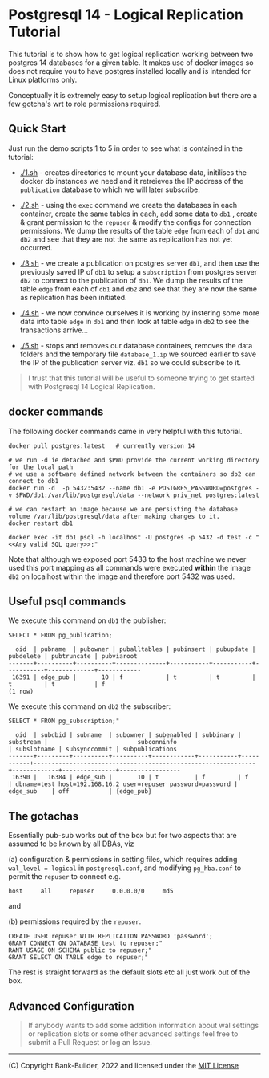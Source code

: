 # Postgresql 14 - Logical Replication Tutorial

This tutorial is to show how to get logical replication working between two postgres 14 databases for a given table.  It makes use of docker images so does not require you to have postgres installed locally and is intended for Linux platforms only.

Conceptually it is extremely easy to setup logical replication but there are a few gotcha's wrt to role permissions required.

## Quick Start

Just run the demo scripts 1 to 5 in order to see what is contained in the tutorial:

* [./1.sh](./1.sh) - creates directories to mount your database data, initilises the docker db instances we need and it retreieves the IP address of the `publication` database to which we will later subscribe.

* [./2.sh](./2.sh) - using the `exec` command we create the databases in each container, create the same tables in each, add some data to `db1` , create & grant permission to the `repuser` & modify the configs for connection permissions. We dump the results of the table `edge` from each of `db1` and `db2` and see that they are not the same as replication has not yet occurred.

* [./3.sh](./3.sh) - we create a publication on postgres server `db1`, and then use the previously saved IP of `db1` to setup a `subscription` from postgres server `db2` to connect to the publication of `db1`. We dump the results of the table `edge` from each of `db1` and `db2` and see that they are  now the same as replication has been initiated.

* [./4.sh](./4.sh) - we now convince ourselves it is working by instering some more data into table `edge` in `db1` and then look at table `edge` in `db2` to see the transactions arrive...

* [./5.sh](./5.sh) - stops and removes our database containers, removes the data folders and the temporary file `database_1.ip` we sourced earlier to save the IP of the publication server viz. `db1` so we could subscribe to it. 

> I trust that this tutorial will be useful to someone trying to get started with Postgresql 14 Logical Replication.

## docker commands

The following docker commands came in very helpful with this tutorial.

```
docker pull postgres:latest   # currently version 14

# we run -d ie detached and $PWD provide the current working directory for the local path
# we use a software defined network between the containers so db2 can connect to db1
docker run -d  -p 5432:5432 --name db1 -e POSTGRES_PASSWORD=postgres -v $PWD/db1:/var/lib/postgresql/data --network priv_net postgres:latest

# we can restart an image because we are persisting the database volume /var/lib/postgresql/data after making changes to it.
docker restart db1

docker exec -it db1 psql -h localhost -U postgres -p 5432 -d test -c "<<Any valid SQL query>>;"
```
Note that although we exposed port 5433 to the host machine we never used this port mapping as all commands were executed **within** the image `db2` on localhost within the image and therefore port 5432 was used.


## Useful psql commands

We execute this command on `db1` the publisher:
```
SELECT * FROM pg_publication;

  oid  | pubname  | pubowner | puballtables | pubinsert | pubupdate | pubdelete | pubtruncate | pubviaroot 
-------+----------+----------+--------------+-----------+-----------+-----------+-------------+------------
 16391 | edge_pub |       10 | f            | t         | t         | t         | t           | f
(1 row)

```

We execute this command on `db2` the subscriber:
```
SELECT * FROM pg_subscription;"

  oid  | subdbid | subname  | subowner | subenabled | subbinary | substream |                         subconninfo                          | subslotname | subsynccommit | subpublications 
-------+---------+----------+----------+------------+-----------+-----------+--------------------------------------------------------------+-------------+---------------+-----------------
 16390 |   16384 | edge_sub |       10 | t          | f         | f         | dbname=test host=192.168.16.2 user=repuser password=password | edge_sub    | off           | {edge_pub}

```
## The gotachas

Essentially pub-sub works out of the box but for two aspects that are assumed to be known by all DBAs, viz 

(a) configuration & permissions in setting files, 
which requires adding `wal_level = logical` in `postgresql.conf`, and
modifying `pg_hba.conf` to permit the  `repuser` to connect e.g. 

```
host     all     repuser     0.0.0.0/0     md5
```
and 

(b) permissions required by the `repuser`.

```
CREATE USER repuser WITH REPLICATION PASSWORD 'password';
GRANT CONNECT ON DATABASE test to repuser;"
RANT USAGE ON SCHEMA public to repuser;"
GRANT SELECT ON TABLE edge to repuser;"
```

The rest is straight forward as the default slots etc all just work out of the box.

## Advanced Configuration

> If anybody wants to add some addition information about wal settings or replication slots or some other advanced settings feel free to submit a Pull Request or log an Issue.

---
(C) Copyright Bank-Builder, 2022 and licensed under the [MIT License](./LICENSE)
